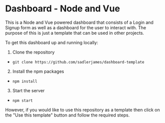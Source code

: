 # Dashboard - Node and Vue
This is a Node and Vue powered dashboard that consists of a Login and Signup form as well as a dashboard for the user to interact with.
The purpose of this is just a template that can be used in other projects.

To get this dashboard up and running locally:
1. Clone the repository 
- `git clone https://github.com/sadlerjames/dashboard-template`
2. Install the npm packages
- `npm install`
3. Start the server
- `npm start`

However, if you would like to use this repository as a template then click on the "Use this template" button and follow the required steps.
